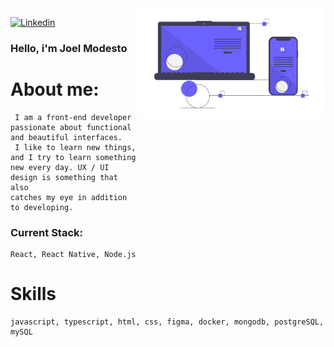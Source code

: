 <img align="right" src="https://github.com/joelmss93/joelmss93/blob/master/images/ilustration.png" width="300">

[![Linkedin](https://img.shields.io/badge/-LinkedIn-blue?style=flat-square&logo=Linkedin&logoColor=white&link=https://www.linkedin.com/in/joel-modesto/)](https://www.linkedin.com/in/joel-modesto/)


### Hello, i'm Joel Modesto
#  About me:
     I am a front-end developer passionate about functional and beautiful interfaces.
     I like to learn new things, and I try to learn something new every day. UX / UI design is something that also
    catches my eye in addition to developing.
### Current Stack:
    React, React Native, Node.js
# Skills
    javascript, typescript, html, css, figma, docker, mongodb, postgreSQL, mySQL
